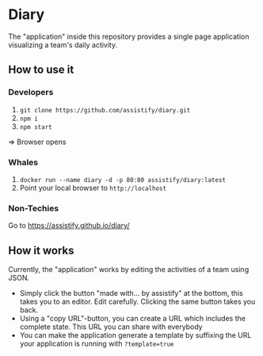 # Diary

The "application" inside this repository provides a single page application visualizing a team's daily activity.

## How to use it

### Developers

1. `git clone https://github.com/assistify/diary.git`
2. `npm i`
3. `npm start`

=> Browser opens

### Whales

1. `docker run --name diary -d -p 80:80 assistify/diary:latest`
2. Point your local browser to `http://localhost`

### Non-Techies

Go to https://assistify.github.io/diary/

## How it works

Currently, the "application" works by editing the activities of a team using JSON.

- Simply click the button "made with... by assistify" at the bottom, this takes you to an editor. 
Edit carefully. Clicking the same button takes you back.
- Using a "copy URL"-button, you can create a URL which includes the complete state. This URL you can share with everybody
- You can make the application generate a template by suffixing the URL your application is running with `?template=true`